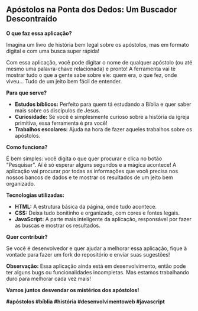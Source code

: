 ## Apóstolos na Ponta dos Dedos: Um Buscador Descontraído

**O que faz essa aplicação?**

Imagina um livro de história bem legal sobre os apóstolos, mas em formato digital e com uma busca super rápida! 

Com essa aplicação, você pode digitar o nome de qualquer apóstolo (ou até mesmo uma palavra-chave relacionada) e pronto! A ferramenta vai te mostrar tudo o que a gente sabe sobre ele: quem era, o que fez, onde viveu... Tudo de um jeito bem fácil de entender.

**Para que serve?**

* **Estudos bíblicos:** Perfeito para quem tá estudando a Bíblia e quer saber mais sobre os discípulos de Jesus.
* **Curiosidade:** Se você é simplesmente curioso sobre a história da igreja primitiva, essa ferramenta é pra você!
* **Trabalhos escolares:** Ajuda na hora de fazer aqueles trabalhos sobre os apóstolos. 

**Como funciona?**

É bem simples: você digita o que quer procurar e clica no botão "Pesquisar". Aí é só esperar alguns segundos e a mágica acontece! A aplicação vai procurar por todas as informações que você precisa nos nossos bancos de dados e te mostrar os resultados de um jeito bem organizado.

**Tecnologias utilizadas:**

* **HTML:** A estrutura básica da página, onde tudo acontece.
* **CSS:** Deixa tudo bonitinho e organizado, com cores e fontes legais.
* **JavaScript:** A parte mais inteligente da aplicação, responsável por fazer as buscas e mostrar os resultados.

**Quer contribuir?**

Se você é desenvolvedor e quer ajudar a melhorar essa aplicação, fique à vontade para fazer um fork do repositório e enviar suas sugestões! 

**Observação:** Essa aplicação ainda está em desenvolvimento, então pode ter alguns bugs ou funcionalidades incompletas. Mas estamos trabalhando duro para melhorar cada vez mais!

**Vamos juntos desvendar os mistérios dos apóstolos!** 

**#apóstolos #bíblia #história #desenvolvimentoweb #javascript**
